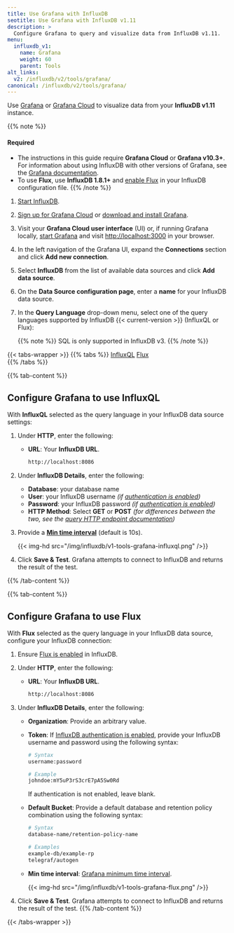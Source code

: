 ```yaml
---
title: Use Grafana with InfluxDB
seotitle: Use Grafana with InfluxDB v1.11
description: >
  Configure Grafana to query and visualize data from InfluxDB v1.11.
menu:
  influxdb_v1:
    name: Grafana
    weight: 60
    parent: Tools
alt_links:
  v2: /influxdb/v2/tools/grafana/
canonical: /influxdb/v2/tools/grafana/
---
```


Use [Grafana](https://grafana.com/) or [Grafana Cloud](https://grafana.com/products/cloud/)
to visualize data from your **InfluxDB v1.11** instance.

{{% note %}}
#### Required
- The instructions in this guide require **Grafana Cloud** or **Grafana v10.3+**.
  For information about using InfluxDB with other versions of Grafana,
  see the [Grafana documentation](https://grafana.com/docs/grafana/latest/datasources/influxdb/).
- To use **Flux**, use **InfluxDB 1.8.1+** and [enable Flux](/influxdb/v1/flux/installation/)
  in your InfluxDB configuration file.
{{% /note %}}

1.  [Start InfluxDB](/influxdb/v1/introduction/get-started/).
2.  [Sign up for Grafana Cloud](https://grafana.com/products/cloud/) or
    [download and install Grafana](https://grafana.com/grafana/download).
3.  Visit your **Grafana Cloud user interface** (UI) or, if running Grafana locally,
    [start Grafana](https://grafana.com/docs/grafana/latest/installation/) and visit
    <http://localhost:3000> in your browser.
4.  In the left navigation of the Grafana UI, expand the **Connections** section
    and click **Add new connection**.
5.  Select **InfluxDB** from the list of available data sources and click
    **Add data source**.
6.  On the **Data Source configuration page**, enter a **name** for your InfluxDB data source.
7.  In the **Query Language** drop-down menu, select one of the query languages
    supported by InfluxDB {{< current-version >}} (InfluxQL or Flux):

    {{% note %}}
SQL is only supported in InfluxDB v3.
    {{% /note %}}

{{< tabs-wrapper >}}
{{% tabs %}}
[InfluxQL](#)
[Flux](#)                 
{{% /tabs %}}
<!--------------------------- BEGIN INFLUXQL CONTENT -------------------------->
{{% tab-content %}}
## Configure Grafana to use InfluxQL

With **InfluxQL** selected as the query language in your InfluxDB data source settings:

1. Under **HTTP**, enter the following:

    - **URL**: Your **InfluxDB URL**.

        ```sh
        http://localhost:8086
        ```

2. Under **InfluxDB Details**, enter the following:

    - **Database**: your database name
    - **User**: your InfluxDB username _(if [authentication is enabled](/influxdb/v1/administration/authentication_and_authorization/))_
    - **Password**: your InfluxDB password _(if [authentication is enabled](/influxdb/v1/administration/authentication_and_authorization/))_
    - **HTTP Method**: Select **GET** or **POST** _(for differences between the two,
      see the [query HTTP endpoint documentation](/influxdb/v1/tools/api/#query-http-endpoint))_

3. Provide a **[Min time interval](https://grafana.com/docs/grafana/latest/datasources/influxdb/#min-time-interval)**
   (default is 10s).

    {{< img-hd src="/img/influxdb/v1-tools-grafana-influxql.png" />}}

4. Click **Save & Test**. Grafana attempts to connect to InfluxDB and returns
   the result of the test.

{{% /tab-content %}}
<!---------------------------- END INFLUXQL CONTENT --------------------------->
<!----------------------------- BEGIN FLUX CONTENT ---------------------------->
{{% tab-content %}}
## Configure Grafana to use Flux

With **Flux** selected as the query language in your InfluxDB data source,
configure your InfluxDB connection:

1. Ensure [Flux is enabled](/influxdb/v1/flux/installation/) in InfluxDB.

2. Under **HTTP**, enter the following:

    - **URL**: Your **InfluxDB URL**.

        ```sh
        http://localhost:8086
        ```

3.  Under **InfluxDB Details**, enter the following:

    - **Organization**: Provide an arbitrary value.
    - **Token**: If [InfluxDB authentication is enabled](/influxdb/v1/administration/authentication_and_authorization/),
      provide your InfluxDB username and password using the following syntax:

      ```sh
      # Syntax
      username:password

      # Example
      johndoe:mY5uP3rS3crE7pA5Sw0Rd
      ```

      If authentication is not enabled, leave blank.

    - **Default Bucket**: Provide a default database and retention policy combination
      using the following syntax:

      ```sh
      # Syntax
      database-name/retention-policy-name

      # Examples
      example-db/example-rp
      telegraf/autogen
      ```

    - **Min time interval**: [Grafana minimum time interval](https://grafana.com/docs/grafana/latest/features/datasources/influxdb/#min-time-interval).

      {{< img-hd src="/img/influxdb/v1-tools-grafana-flux.png" />}}

3. Click **Save & Test**. Grafana attempts to connect to InfluxDB and returns
   the result of the test.
{{% /tab-content %}}
<!------------------------------ END FLUX CONTENT ----------------------------->
{{< /tabs-wrapper >}}

